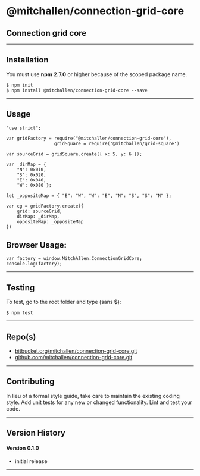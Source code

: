 
@mitchallen/connection-grid-core
==
Connection grid core
--
* * *
## Installation

You must use __npm__ __2.7.0__ or higher because of the scoped package name.

    $ npm init
    $ npm install @mitchallen/connection-grid-core --save
  
* * *

## Usage


    "use strict";
    
    var gridFactory = require("@mitchallen/connection-grid-core"),
    				  gridSquare = require('@mitchallen/grid-square')
    
	var sourceGrid = gridSquare.create({ x: 5, y: 6 });
	
    var _dirMap = { 
        "N": 0x010, 
        "S": 0x020, 
        "E": 0x040, 
        "W": 0x080 };

    let _oppositeMap = { "E": "W", "W": "E", "N": "S", "S": "N" };

    var cg = gridFactory.create({  
        grid: sourceGrid,     
        dirMap: _dirMap,
        oppositeMap: _oppositeMap 
    })


## Browser Usage:

    var factory = window.MitchAllen.ConnectionGridCore;
    console.log(factory);

* * *

## Testing

To test, go to the root folder and type (sans __$__):

    $ npm test
   
* * *
 
## Repo(s)

* [bitbucket.org/mitchallen/connection-grid-core.git](https://bitbucket.org/mitchallen/connection-grid-core.git)
* [github.com/mitchallen/connection-grid-core.git](https://github.com/mitchallen/connection-grid-core.git)

* * *

## Contributing

In lieu of a formal style guide, take care to maintain the existing coding style.
Add unit tests for any new or changed functionality. Lint and test your code.

* * *

## Version History

#### Version 0.1.0 

* initial release

* * *
